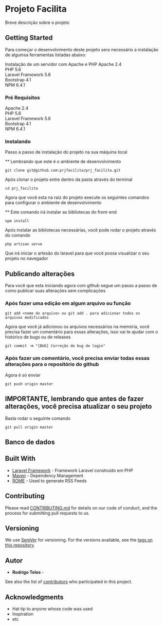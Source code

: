 # Projeto Facilita

Breve descrição sobre o projeto

## Getting Started

Para começar o desenvolvimento deste projeto sera necessário a instalação de algumsa ferramentas listadas abaixo:



Instalação de um servidor com Apache e PHP 
Apache 2.4 <br>
PHP 5.6 <br>
Laravel Framework 5.6 <br>
Bootstrap 4.1 <br>
NPM 6.4.1 <br>



### Pré Requisitos
Apache 2.4 <br>
PHP 5.6 <br>
Laravel Framework 5.6 <br>
Bootstrap 4.1 <br>
NPM 6.4.1 <br>


### Instalando

Passo a passo de instalação do projeto na sua máquina local

** Lembrando que este é o ambiente de desenvolvimento

```
git clone git@github.com:prjfacilita/prj_facilita.git
```

Após clonar o projeto entre dentro da pasta através do terminal

```
cd prj_facilita
```

Agora que você esta na raiz do projeto execute os seguintes comandos para configurar o ambiente de desenvolvimento

** Este comando irá instalar as bibliotecas do front-end
```
npm install
```

Após instalar as bibliotecas necessárias, você pode rodar o projeto através do comando 

```
php artisan serve
```
Que irá iniciar o artesão do laravel para que você possa visualizar o seu projeto no navegador



## Publicando alterações
Para você que esta iniciando agora com github segue um passo a passo de como publicar suas alterações sem complicações
### Após fazer uma edição em algum arquivo ou função


```
git add <nome do arquivo> ou git add . para adicionar todos os arquivos modificados
```
Agora que você já adicionou os arquivos necessários na memória, você precisa fazer um comentário para essas alterações, isso vai te ajudar com o histórico de bugs ou de releases

```
git commit -m "[BUG] Correção de bug de login"
```

### Após fazer um comentário, você precisa enviar todas essas alterações para o repositório do github

Agora é só enviar

```
git push origin master
```

## IMPORTANTE, lembrando que antes de fazer alterações, você precisa atualizar o seu projeto
Basta rodar o seguinte comando

```
git pull origin master
```


## Banco de dados


## Built With

* [Laravel Framework](http://www.dropwizard.io/1.0.2/docs/) - Framework Laravel construido em PHP
* [Maven](https://maven.apache.org/) - Dependency Management
* [ROME](https://rometools.github.io/rome/) - Used to generate RSS Feeds

## Contributing

Please read [CONTRIBUTING.md](https://gist.github.com/PurpleBooth/b24679402957c63ec426) for details on our code of conduct, and the process for submitting pull requests to us.

## Versioning

We use [SemVer](http://semver.org/) for versioning. For the versions available, see the [tags on this repository](https://github.com/your/project/tags). 

## Autor

* **Rodrigo Teles** -

See also the list of [contributors](https://github.com/your/project/contributors) who participated in this project.

##
## Acknowledgments

* Hat tip to anyone whose code was used
* Inspiration
* etc

